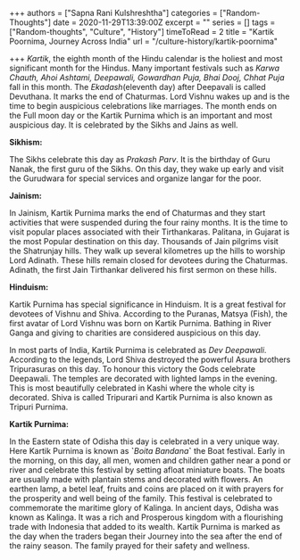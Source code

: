 +++
authors = ["Sapna Rani Kulshreshtha"]
categories = ["Random-Thoughts"]
date = 2020-11-29T13:39:00Z
excerpt = ""
series = []
tags = ["Random-thoughts", "Culture", "History"]
timeToRead = 2
title = "Kartik Poornima, Journey Across India"
url = "/culture-history/kartik-poornima"

+++
_Kartik_, the eighth month of the Hindu calendar is the holiest and most significant month for the Hindus. Many important festivals such as _Karwa Chauth, Ahoi Ashtami, Deepawali, Gowardhan Puja, Bhai Dooj, Chhat Puja_ fall in this month. The _Ekadash_(eleventh day) after Deepavali is called Devuthana. It marks the end of Chaturmas. Lord Vishnu wakes up and is the time to begin auspicious celebrations like marriages. The month ends on the Full moon day or the Kartik Purnima which is an important and most auspicious day. It is celebrated by the Sikhs and Jains as well.

**Sikhism:**

The Sikhs celebrate this day as _Prakash Parv_. It is the birthday of Guru Nanak, the first guru of the Sikhs. On this day, they wake up early and visit the Gurudwara for special services and organize langar for the poor.

**Jainism:**

In Jainism, Kartik Purnima marks the end of Chaturmas and they start activities that were suspended during the four rainy months. It is the time to visit popular places associated with their Tirthankaras. Palitana, in Gujarat is the most Popular destination on this day. Thousands of Jain pilgrims visit the Shatrunjay hills. They walk up several kilometres up the hills to worship Lord Adinath. These hills remain closed for devotees during the Chaturmas. Adinath, the first Jain Tirthankar delivered his first sermon on these hills.

**Hinduism:**

Kartik Purnima has special significance in Hinduism. It is a great festival for devotees of Vishnu and Shiva. According to the Puranas, Matsya (Fish), the first avatar of Lord Vishnu was born on Kartik Purnima. Bathing in River Ganga and giving to charities are considered auspicious on this day.

In most parts of India, Kartik Purnima is celebrated as _Dev Deepawali_. According to the legends, Lord Shiva destroyed the powerful Asura brothers Tripurasuras on this day. To honour this victory the Gods celebrate Deepawali. The temples are decorated with lighted lamps in the evening. This is most beautifully celebrated in Kashi where the whole city is decorated. Shiva is called Tripurari and Kartik Purnima is also known as Tripuri Purnima.

**Kartik Purnima:**

In the Eastern state of Odisha this day is celebrated in a very unique way. Here Kartik Purnima is known as **\`**_Boita Bandana_**\`** the Boat festival. Early in the morning, on this day, all men, women and children gather near a pond or river and celebrate this festival by setting afloat miniature boats. The boats are usually made with plantain stems and decorated with flowers. An earthen lamp, a betel leaf, fruits and coins are placed on it with prayers for the prosperity and well being of the family. This festival is celebrated to commemorate the maritime glory of Kalinga. In ancient days, Odisha was known as Kalinga. It was a rich and Prosperous kingdom with a flourishing trade with Indonesia that added to its wealth. Kartik Purnima is marked as the day when the traders began their Journey into the sea after the end of the rainy season. The family prayed for their safety and wellness.
